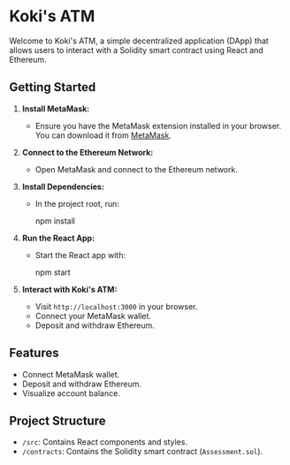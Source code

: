 # Koki's ATM

Welcome to Koki's ATM, a simple decentralized application (DApp) that allows users to interact with a Solidity smart contract using React and Ethereum.

## Getting Started

1. **Install MetaMask:**
   - Ensure you have the MetaMask extension installed in your browser. You can download it from [MetaMask](https://metamask.io/).

2. **Connect to the Ethereum Network:**
   - Open MetaMask and connect to the Ethereum network.

3. **Install Dependencies:**
   - In the project root, run:

     npm install


4. **Run the React App:**
   - Start the React app with:

     npm start


5. **Interact with Koki's ATM:**
   - Visit `http://localhost:3000` in your browser.
   - Connect your MetaMask wallet.
   - Deposit and withdraw Ethereum.

## Features

- Connect MetaMask wallet.
- Deposit and withdraw Ethereum.
- Visualize account balance.

## Project Structure

- `/src`: Contains React components and styles.
- `/contracts`: Contains the Solidity smart contract (`Assessment.sol`).
